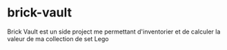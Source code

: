 # brick-vault
Brick Vault est un side project me permettant d'inventorier et de calculer la valeur de ma collection de set Lego
